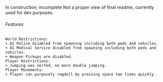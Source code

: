 In construction; incomplete
Not a proper view of final readme, currently used for dev purposes.
###### Features
```
World Restrictions:
+ AI Police disabled from spawning including both peds and vehicles.
+ AI Medical Service disabled from spawning including both peds and vehicles.
+ Weapon Pickups are disabled.
Player Restrictions:
+ Jumping was nerfed, no more double jumping.
Player Movements:
+ Player can purposely ragdoll by pressing space two times quickly.
```
